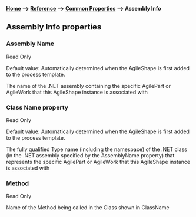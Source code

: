 **[Home](/) --> [Reference](/ref) --> [Common Properties](/ref/common) --> Assembly Info**

## Assembly Info properties 


### Assembly Name

Read Only

Default value: Automatically determined when the AgileShape is first added to
the process template.

The name of the .NET assembly containing the specific AgilePart or AgileWork that 
this AgileShape instance is associated with

### Class Name property 

Read Only

Default value: Automatically determined when the AgileShape is first added to
the process template.

The fully qualified Type name (including the namespace) of the .NET class (in
the .NET assembly specified by the AssemblyName property) that represents the
specific AgilePart or AgileWork that this AgileShape instance is associated with

### Method

Read Only

Name of the Method being called in the Class shown in ClassName